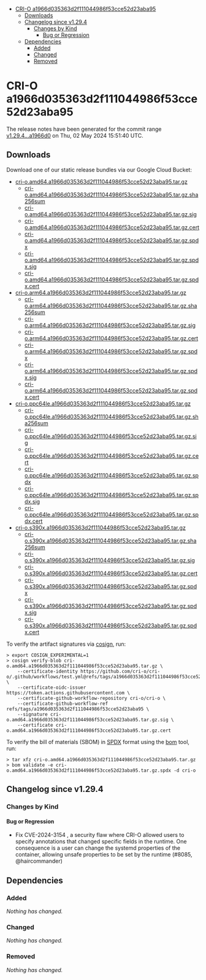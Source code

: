 - [CRI-O a1966d035363d2f111044986f53cce52d23aba95](#cri-o-a1966d035363d2f111044986f53cce52d23aba95)
  - [Downloads](#downloads)
  - [Changelog since v1.29.4](#changelog-since-v1294)
    - [Changes by Kind](#changes-by-kind)
      - [Bug or Regression](#bug-or-regression)
  - [Dependencies](#dependencies)
    - [Added](#added)
    - [Changed](#changed)
    - [Removed](#removed)

# CRI-O a1966d035363d2f111044986f53cce52d23aba95

The release notes have been generated for the commit range
[v1.29.4...a1966d0](https://github.com/cri-o/cri-o/compare/v1.29.4...a1966d035363d2f111044986f53cce52d23aba95) on Thu, 02 May 2024 15:51:40 UTC.

## Downloads

Download one of our static release bundles via our Google Cloud Bucket:

- [cri-o.amd64.a1966d035363d2f111044986f53cce52d23aba95.tar.gz](https://storage.googleapis.com/cri-o/artifacts/cri-o.amd64.a1966d035363d2f111044986f53cce52d23aba95.tar.gz)
  - [cri-o.amd64.a1966d035363d2f111044986f53cce52d23aba95.tar.gz.sha256sum](https://storage.googleapis.com/cri-o/artifacts/cri-o.amd64.a1966d035363d2f111044986f53cce52d23aba95.tar.gz.sha256sum)
  - [cri-o.amd64.a1966d035363d2f111044986f53cce52d23aba95.tar.gz.sig](https://storage.googleapis.com/cri-o/artifacts/cri-o.amd64.a1966d035363d2f111044986f53cce52d23aba95.tar.gz.sig)
  - [cri-o.amd64.a1966d035363d2f111044986f53cce52d23aba95.tar.gz.cert](https://storage.googleapis.com/cri-o/artifacts/cri-o.amd64.a1966d035363d2f111044986f53cce52d23aba95.tar.gz.cert)
  - [cri-o.amd64.a1966d035363d2f111044986f53cce52d23aba95.tar.gz.spdx](https://storage.googleapis.com/cri-o/artifacts/cri-o.amd64.a1966d035363d2f111044986f53cce52d23aba95.tar.gz.spdx)
  - [cri-o.amd64.a1966d035363d2f111044986f53cce52d23aba95.tar.gz.spdx.sig](https://storage.googleapis.com/cri-o/artifacts/cri-o.amd64.a1966d035363d2f111044986f53cce52d23aba95.tar.gz.spdx.sig)
  - [cri-o.amd64.a1966d035363d2f111044986f53cce52d23aba95.tar.gz.spdx.cert](https://storage.googleapis.com/cri-o/artifacts/cri-o.amd64.a1966d035363d2f111044986f53cce52d23aba95.tar.gz.spdx.cert)
- [cri-o.arm64.a1966d035363d2f111044986f53cce52d23aba95.tar.gz](https://storage.googleapis.com/cri-o/artifacts/cri-o.arm64.a1966d035363d2f111044986f53cce52d23aba95.tar.gz)
  - [cri-o.arm64.a1966d035363d2f111044986f53cce52d23aba95.tar.gz.sha256sum](https://storage.googleapis.com/cri-o/artifacts/cri-o.arm64.a1966d035363d2f111044986f53cce52d23aba95.tar.gz.sha256sum)
  - [cri-o.arm64.a1966d035363d2f111044986f53cce52d23aba95.tar.gz.sig](https://storage.googleapis.com/cri-o/artifacts/cri-o.arm64.a1966d035363d2f111044986f53cce52d23aba95.tar.gz.sig)
  - [cri-o.arm64.a1966d035363d2f111044986f53cce52d23aba95.tar.gz.cert](https://storage.googleapis.com/cri-o/artifacts/cri-o.arm64.a1966d035363d2f111044986f53cce52d23aba95.tar.gz.cert)
  - [cri-o.arm64.a1966d035363d2f111044986f53cce52d23aba95.tar.gz.spdx](https://storage.googleapis.com/cri-o/artifacts/cri-o.arm64.a1966d035363d2f111044986f53cce52d23aba95.tar.gz.spdx)
  - [cri-o.arm64.a1966d035363d2f111044986f53cce52d23aba95.tar.gz.spdx.sig](https://storage.googleapis.com/cri-o/artifacts/cri-o.arm64.a1966d035363d2f111044986f53cce52d23aba95.tar.gz.spdx.sig)
  - [cri-o.arm64.a1966d035363d2f111044986f53cce52d23aba95.tar.gz.spdx.cert](https://storage.googleapis.com/cri-o/artifacts/cri-o.arm64.a1966d035363d2f111044986f53cce52d23aba95.tar.gz.spdx.cert)
- [cri-o.ppc64le.a1966d035363d2f111044986f53cce52d23aba95.tar.gz](https://storage.googleapis.com/cri-o/artifacts/cri-o.ppc64le.a1966d035363d2f111044986f53cce52d23aba95.tar.gz)
  - [cri-o.ppc64le.a1966d035363d2f111044986f53cce52d23aba95.tar.gz.sha256sum](https://storage.googleapis.com/cri-o/artifacts/cri-o.ppc64le.a1966d035363d2f111044986f53cce52d23aba95.tar.gz.sha256sum)
  - [cri-o.ppc64le.a1966d035363d2f111044986f53cce52d23aba95.tar.gz.sig](https://storage.googleapis.com/cri-o/artifacts/cri-o.ppc64le.a1966d035363d2f111044986f53cce52d23aba95.tar.gz.sig)
  - [cri-o.ppc64le.a1966d035363d2f111044986f53cce52d23aba95.tar.gz.cert](https://storage.googleapis.com/cri-o/artifacts/cri-o.ppc64le.a1966d035363d2f111044986f53cce52d23aba95.tar.gz.cert)
  - [cri-o.ppc64le.a1966d035363d2f111044986f53cce52d23aba95.tar.gz.spdx](https://storage.googleapis.com/cri-o/artifacts/cri-o.ppc64le.a1966d035363d2f111044986f53cce52d23aba95.tar.gz.spdx)
  - [cri-o.ppc64le.a1966d035363d2f111044986f53cce52d23aba95.tar.gz.spdx.sig](https://storage.googleapis.com/cri-o/artifacts/cri-o.ppc64le.a1966d035363d2f111044986f53cce52d23aba95.tar.gz.spdx.sig)
  - [cri-o.ppc64le.a1966d035363d2f111044986f53cce52d23aba95.tar.gz.spdx.cert](https://storage.googleapis.com/cri-o/artifacts/cri-o.ppc64le.a1966d035363d2f111044986f53cce52d23aba95.tar.gz.spdx.cert)
- [cri-o.s390x.a1966d035363d2f111044986f53cce52d23aba95.tar.gz](https://storage.googleapis.com/cri-o/artifacts/cri-o.s390x.a1966d035363d2f111044986f53cce52d23aba95.tar.gz)
  - [cri-o.s390x.a1966d035363d2f111044986f53cce52d23aba95.tar.gz.sha256sum](https://storage.googleapis.com/cri-o/artifacts/cri-o.s390x.a1966d035363d2f111044986f53cce52d23aba95.tar.gz.sha256sum)
  - [cri-o.s390x.a1966d035363d2f111044986f53cce52d23aba95.tar.gz.sig](https://storage.googleapis.com/cri-o/artifacts/cri-o.s390x.a1966d035363d2f111044986f53cce52d23aba95.tar.gz.sig)
  - [cri-o.s390x.a1966d035363d2f111044986f53cce52d23aba95.tar.gz.cert](https://storage.googleapis.com/cri-o/artifacts/cri-o.s390x.a1966d035363d2f111044986f53cce52d23aba95.tar.gz.cert)
  - [cri-o.s390x.a1966d035363d2f111044986f53cce52d23aba95.tar.gz.spdx](https://storage.googleapis.com/cri-o/artifacts/cri-o.s390x.a1966d035363d2f111044986f53cce52d23aba95.tar.gz.spdx)
  - [cri-o.s390x.a1966d035363d2f111044986f53cce52d23aba95.tar.gz.spdx.sig](https://storage.googleapis.com/cri-o/artifacts/cri-o.s390x.a1966d035363d2f111044986f53cce52d23aba95.tar.gz.spdx.sig)
  - [cri-o.s390x.a1966d035363d2f111044986f53cce52d23aba95.tar.gz.spdx.cert](https://storage.googleapis.com/cri-o/artifacts/cri-o.s390x.a1966d035363d2f111044986f53cce52d23aba95.tar.gz.spdx.cert)

To verify the artifact signatures via [cosign](https://github.com/sigstore/cosign), run:

```console
> export COSIGN_EXPERIMENTAL=1
> cosign verify-blob cri-o.amd64.a1966d035363d2f111044986f53cce52d23aba95.tar.gz \
    --certificate-identity https://github.com/cri-o/cri-o/.github/workflows/test.yml@refs/tags/a1966d035363d2f111044986f53cce52d23aba95 \
    --certificate-oidc-issuer https://token.actions.githubusercontent.com \
    --certificate-github-workflow-repository cri-o/cri-o \
    --certificate-github-workflow-ref refs/tags/a1966d035363d2f111044986f53cce52d23aba95 \
    --signature cri-o.amd64.a1966d035363d2f111044986f53cce52d23aba95.tar.gz.sig \
    --certificate cri-o.amd64.a1966d035363d2f111044986f53cce52d23aba95.tar.gz.cert
```

To verify the bill of materials (SBOM) in [SPDX](https://spdx.org) format using the [bom](https://sigs.k8s.io/bom) tool, run:

```console
> tar xfz cri-o.amd64.a1966d035363d2f111044986f53cce52d23aba95.tar.gz
> bom validate -e cri-o.amd64.a1966d035363d2f111044986f53cce52d23aba95.tar.gz.spdx -d cri-o
```

## Changelog since v1.29.4

### Changes by Kind

#### Bug or Regression
 - Fix CVE-2024-3154 , a security flaw where CRI-O allowed users to specify annotations that changed specific fields in the runtime. One consequence is a user can change the systemd properties of the container, allowing unsafe properties to be set by the runtime (#8085, @haircommander)

## Dependencies

### Added
_Nothing has changed._

### Changed
_Nothing has changed._

### Removed
_Nothing has changed._
